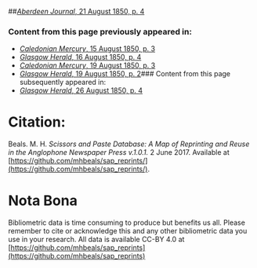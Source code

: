 ##[*Aberdeen Journal*, 21 August 1850, p. 4](https://mhbeals.github.io/sap_html/Aberdeen-Journal/Aberdeen-Journal-21-August-1850-p-4)

### Content from this page previously appeared in:
+ [*Caledonian Mercury*, 15 August 1850, p. 3](https://mhbeals.github.io/sap_html/Caledonian-Mercury/Caledonian-Mercury-15-August-1850-p-3)
+ [*Glasgow Herald*, 16 August 1850, p. 4](https://mhbeals.github.io/sap_html/Glasgow-Herald/Glasgow-Herald-16-August-1850-p-4)
+ [*Caledonian Mercury*, 19 August 1850, p. 3](https://mhbeals.github.io/sap_html/Caledonian-Mercury/Caledonian-Mercury-19-August-1850-p-3)
+ [*Glasgow Herald*, 19 August 1850, p. 2](https://mhbeals.github.io/sap_html/Glasgow-Herald/Glasgow-Herald-19-August-1850-p-2)### Content from this page subsequently appeared in:
+ [*Glasgow Herald*, 26 August 1850, p. 4](https://mhbeals.github.io/sap_html/Glasgow-Herald/Glasgow-Herald-26-August-1850-p-4)
                    
# Citation: 

Beals. M. H. *Scissors and Paste Database: A Map of Reprinting and Reuse in the Anglophone Newspaper Press v.1.0.1.* 2 June 2017. Available at [https://github.com/mhbeals/sap_reprints/](https://github.com/mhbeals/sap_reprints/). 
                    
# Nota Bona

Bibliometric data is time consuming to produce but benefits us all. Please remember to cite or acknowledge this and any other bibliometric data you use in your research. All data is available CC-BY 4.0 at [https://github.com/mhbeals/sap_reprints](https://github.com/mhbeals/sap_reprints)
